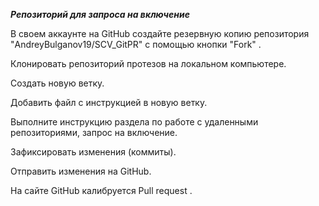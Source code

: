***Репозиторий для запроса на включение***

В своем аккаунте на GitHub создайте резервную копию репозитория "AndreyBulganov19/SCV_GitPR" с помощью кнопки "Fork" .

Клонировать репозиторий протезов на локальном компьютере.

Создать новую ветку.

Добавить файл с инструкцией в новую ветку.

Выполните инструкцию раздела по работе с удаленными репозиториями, запрос на включение.

Зафиксировать изменения (коммиты).

Отправить изменения на GitHub.

На сайте GitHub калибруется Pull request .
